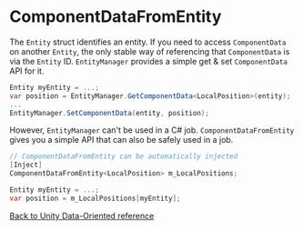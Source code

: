 # ComponentDataFromEntity

The `Entity` struct identifies an entity. If you need to access `ComponentData` on another `Entity`, the only stable way of referencing that `ComponentData` is via the `Entity` ID. `EntityManager` provides a simple get & set `ComponentData` API for it.

```cs
Entity myEntity = ...;
var position = EntityManager.GetComponentData<LocalPosition>(entity);
...
EntityManager.SetComponentData(entity, position);
```

However, `EntityManager` can't be used in a C# job. `ComponentDataFromEntity` gives you a simple API that can also be safely used in a job.

```cs
// ComponentDataFromEntity can be automatically injected
[Inject]
ComponentDataFromEntity<LocalPosition> m_LocalPositions;

Entity myEntity = ...;
var position = m_LocalPositions[myEntity];
```

[Back to Unity Data-Oriented reference](reference.md)